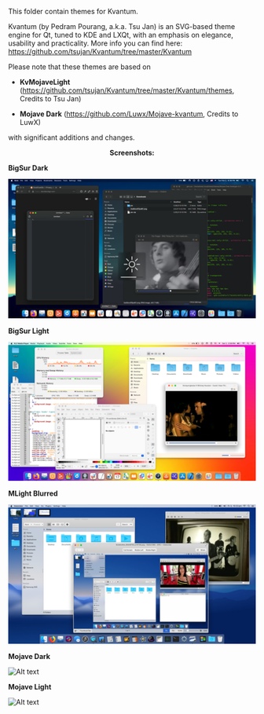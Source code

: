 This folder contain themes for Kvantum.

Kvantum (by Pedram Pourang, a.k.a. Tsu Jan) is an SVG-based theme engine for Qt, tuned to KDE and LXQt, with an emphasis on elegance, usability and practicality. 
More info you can find here: https://github.com/tsujan/Kvantum/tree/master/Kvantum


Please note that these themes are based on 


- **KvMojaveLight** (https://github.com/tsujan/Kvantum/tree/master/Kvantum/themes, Credits to Tsu Jan)

- **Mojave Dark** (https://github.com/Luwx/Mojave-kvantum, Credits to LuwX)


with significant additions and changes.




 <p align="center"><b>Screenshots:</b></p>



**BigSur Dark**

![Alt text](https://github.com/mkole/KDE-Plasma/blob/master/Kvantum%20Themes/Big%20Dark.png?raw=true)

**BigSur Light**

![Alt text](https://github.com/mkole/KDE-Plasma/blob/master/Kvantum%20Themes/Big%20Light.png?raw=true)


**MLight Blurred**

![Alt text](https://github.com/mkole/KDE-Plasma/blob/master/Kvantum%20Themes/MLight%20Blurred.png?raw=true)


**Mojave Dark**

![Alt text](https://github.com/mkole/KDE-Plasma/blob/master/Kvantum%20Themes/Mojave%20Dark.png?raw=true)


**Mojave Light**

![Alt text](https://github.com/mkole/KDE-Plasma/blob/master/Kvantum%20Themes/Mojave%20Light.png?raw=true)
